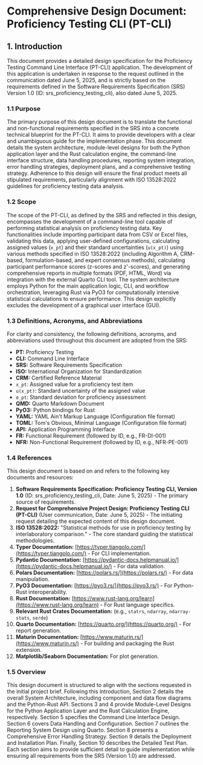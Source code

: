 # Comprehensive Design Document: Proficiency Testing CLI (PT-CLI)

## 1. Introduction

This document provides a detailed design specification for the Proficiency Testing Command Line Interface (PT-CLI) application. The development of this application is undertaken in response to the request outlined in the communication dated June 5, 2025, and is strictly based on the requirements defined in the Software Requirements Specification (SRS) Version 1.0 (ID: srs_proficiency_testing_cli), also dated June 5, 2025.

### 1.1 Purpose

The primary purpose of this design document is to translate the functional and non-functional requirements specified in the SRS into a concrete technical blueprint for the PT-CLI. It aims to provide developers with a clear and unambiguous guide for the implementation phase. This document details the system architecture, module-level designs for both the Python application layer and the Rust calculation engine, the command-line interface structure, data handling procedures, reporting system integration, error handling strategies, deployment plans, and a comprehensive testing strategy. Adherence to this design will ensure the final product meets all stipulated requirements, particularly alignment with ISO 13528:2022 guidelines for proficiency testing data analysis.

### 1.2 Scope

The scope of the PT-CLI, as defined by the SRS and reflected in this design, encompasses the development of a command-line tool capable of performing statistical analysis on proficiency testing data. Key functionalities include importing participant data from CSV or Excel files, validating this data, applying user-defined configurations, calculating assigned values (`x_pt`) and their standard uncertainties (`u(x_pt)`) using various methods specified in ISO 13528:2022 (including Algorithm A, CRM-based, formulation-based, and expert consensus methods), calculating participant performance scores (z-scores and z'-scores), and generating comprehensive reports in multiple formats (PDF, HTML, Word) via integration with the external Quarto CLI tool. The system architecture employs Python for the main application logic, CLI, and workflow orchestration, leveraging Rust via PyO3 for computationally intensive statistical calculations to ensure performance. This design explicitly excludes the development of a graphical user interface (GUI).

### 1.3 Definitions, Acronyms, and Abbreviations

For clarity and consistency, the following definitions, acronyms, and abbreviations used throughout this document are adopted from the SRS:

*   **PT:** Proficiency Testing
*   **CLI:** Command Line Interface
*   **SRS:** Software Requirements Specification
*   **ISO:** International Organization for Standardization
*   **CRM:** Certified Reference Material
*   `x_pt`: Assigned value for a proficiency test item
*   `u(x_pt)`: Standard uncertainty of the assigned value
*   `σ_pt`: Standard deviation for proficiency assessment
*   **QMD:** Quarto Markdown Document
*   **PyO3:** Python bindings for Rust
*   **YAML:** YAML Ain't Markup Language (Configuration file format)
*   **TOML:** Tom's Obvious, Minimal Language (Configuration file format)
*   **API:** Application Programming Interface
*   **FR:** Functional Requirement (followed by ID, e.g., FR-DI-001)
*   **NFR:** Non-Functional Requirement (followed by ID, e.g., NFR-PE-001)

### 1.4 References

This design document is based on and refers to the following key documents and resources:

1.  **Software Requirements Specification: Proficiency Testing CLI, Version 1.0** (ID: srs_proficiency_testing_cli, Date: June 5, 2025) - The primary source of requirements.
2.  **Request for Comprehensive Project Design: Proficiency Testing CLI (PT-CLI)** (User communication, Date: June 5, 2025) - The initiating request detailing the expected content of this design document.
3.  **ISO 13528:2022:** "Statistical methods for use in proficiency testing by interlaboratory comparison." - The core standard guiding the statistical methodologies.
4.  **Typer Documentation:** [https://typer.tiangolo.com/](https://typer.tiangolo.com/) - For CLI implementation.
5.  **Pydantic Documentation:** [https://pydantic-docs.helpmanual.io/](https://pydantic-docs.helpmanual.io/) - For data validation.
6.  **Polars Documentation:** [https://polars.rs/](https://polars.rs/) - For data manipulation.
7.  **PyO3 Documentation:** [https://pyo3.rs/](https://pyo3.rs/) - For Python-Rust interoperability.
8.  **Rust Documentation:** [https://www.rust-lang.org/learn](https://www.rust-lang.org/learn) - For Rust language specifics.
9.  **Relevant Rust Crates Documentation:** (e.g., `statrs`, `ndarray`, `ndarray-stats`, `serde`)
10. **Quarto Documentation:** [https://quarto.org/](https://quarto.org/) - For report generation.
11. **Maturin Documentation:** [https://www.maturin.rs/](https://www.maturin.rs/) - For building and packaging the Rust extension.
12. **Matplotlib/Seaborn Documentation:** For plot generation.

### 1.5 Overview

This design document is structured to align with the sections requested in the initial project brief. Following this introduction, Section 2 details the overall System Architecture, including component and data flow diagrams and the Python-Rust API. Sections 3 and 4 provide Module-Level Designs for the Python Application Layer and the Rust Calculation Engine, respectively. Section 5 specifies the Command Line Interface Design. Section 6 covers Data Handling and Configuration. Section 7 outlines the Reporting System Design using Quarto. Section 8 presents a Comprehensive Error Handling Strategy. Section 9 details the Deployment and Installation Plan. Finally, Section 10 describes the Detailed Test Plan. Each section aims to provide sufficient detail to guide implementation while ensuring all requirements from the SRS (Version 1.0) are addressed.
